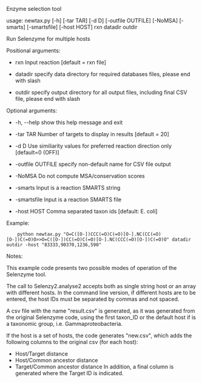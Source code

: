 Enzyme selection tool

usage: newtax.py [-h] [-tar TAR] [-d D] [-outfile OUTFILE] [-NoMSA] [-smarts]
                 [-smartsfile] [-host HOST] rxn datadir outdir

Run Selenzyme for multiple hosts 

Positional arguments:

  * rxn               Input reaction [default = rxn file]

  * datadir           specify data directory for required databases files,
                    please end with slash

  * outdir            specify output directory for all output files, including
                    final CSV file, please end with slash

Optional arguments: 

  * -h, --help        show this help message and exit

  * -tar TAR          Number of targets to display in results [default = 20]

  * -d D              Use similiarity values for preferred reaction direction
                    only [default=0 (OFF)]

  * -outfile OUTFILE  specify non-default name for CSV file output

  * -NoMSA            Do not compute MSA/conservation scores

  * -smarts           Input is a reaction SMARTS string

  * -smartsfile       Input is a reaction SMARTS file

  * -host HOST        Comma separated taxon ids [default: E. coli]
  
Example: 
```(bash)
    python newtax.py "O=C([O-])CCC(=O)C(=O)[O-].NC(CC(=O)[O-])C(=O)O>>O=C([O-])CC(=O)C(=O)[O-].NC(CCC(=O)[O-])C(=O)O" datadir outdir -host "83333,90370,1236,590"
```

Notes:
    
This example code presents two possible modes of operation of the Selenzyme tool. 

The call to Selenzy2.analyse2 accepts both as single string host or an array with different hosts. 
In the command line version, if different hosts are to be entered, the host IDs must be separated by commas and not spaced.

A csv file with the name "result.csv" is generated, as it was generated from the original Selenzyme code, using the first taxon_ID or the default host if is a taxonomic group, i.e. Gammaproteobacteria.

If the host is a set of hosts, the code generates "new.csv", which adds the following columns to the original csv (for each host):
- Host/Target distance
- Host/Common ancestor distance
- Target/Common ancestor distance
In addition, a final column is generated where the Target ID is indicated.

